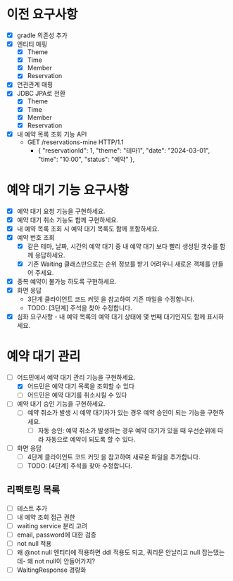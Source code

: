 # 이전 요구사항
- [x] gradle 의존성 추가
- [x] 엔티티 매핑
  - [x] Theme
  - [x] Time
  - [x] Member
  - [x] Reservation
- [x] 연관관계 매핑
- [x] JDBC JPA로 전환
  - [x] Theme
  - [x] Time
  - [x] Member
  - [x] Reservation
- [x] 내 예약 목록 조회 기능 API
  - GET /reservations-mine HTTP/1.1
    - {
      "reservationId": 1,
      "theme": "테마1",
      "date": "2024-03-01",
      "time": "10:00",
      "status": "예약"
      },

# 예약 대기 기능 요구사항
- [x] 예약 대기 요청 기능을 구현하세요.
- [x] 예약 대기 취소 기능도 함께 구현하세요.
- [x] 내 예약 목록 조회 시 예약 대기 목록도 함께 포함하세요.
- [x] 예약 번호 조회
  - [x] 같은 테마, 날짜, 시간의 예약 대기 중 내 예약 대기 보다 빨리 생성된 갯수를 함께 응답하세요.
  - [x] 기존 Waiting 클래스만으로는 순위 정보를 받기 어려우니 새로운 객체를 만들어 주세요.
- [x] 중복 예약이 불가능 하도록 구현하세요.
- [x] 화면 응답
  - 3단계 클라이언트 코드 커밋 을 참고하여 기존 파일을 수정합니다.
  - TODO: [3단계] 주석을 찾아 수정합니다.
- [x] 심화 요구사항 - 내 예약 목록의 예약 대기 상태에 몇 번째 대기인지도 함께 표시하세요.

# 예약 대기 관리
- [ ] 어드민에서 예약 대기 관리 기능을 구현하세요.
  - [x] 어드민은 예약 대기 목록을 조회할 수 있다
  - [ ] 어드민은 예약 대기를 취소시킬 수 있다
- [ ] 예약 대기 승인 기능을 구현하세요.
  - [ ] 예약 취소가 발생 시 예약 대기자가 있는 경우 예약 승인이 되는 기능을 구현하세요.
    - [ ] 자동 승인: 예약 취소가 발생하는 경우 예약 대기가 있을 때 우선순위에 따라 자동으로 예약이 되도록 할 수 있다.
- [ ] 화면 응답
  - [ ] 4단계 클라이언트 코드 커밋 을 참고하여 새로운 파일을 추가합니다.
  - [ ] TODO: [4단계] 주석을 찾아 수정합니다.

## 리팩토링 목록
- [ ] 테스트 추가
- [ ] 내 예약 조회 접근 권한 
- [ ] waiting service 분리 고려
- [ ] email, password에 대한 검증
- [ ] not null 적용
- [ ] 왜 @not null 엔티티에 적용하면 ddl 적용도 되고, 쿼리문 안날리고 null 잡는댔는데- 왜 not null이 안들어가지?
- [ ] WaitingResponse 경량화
